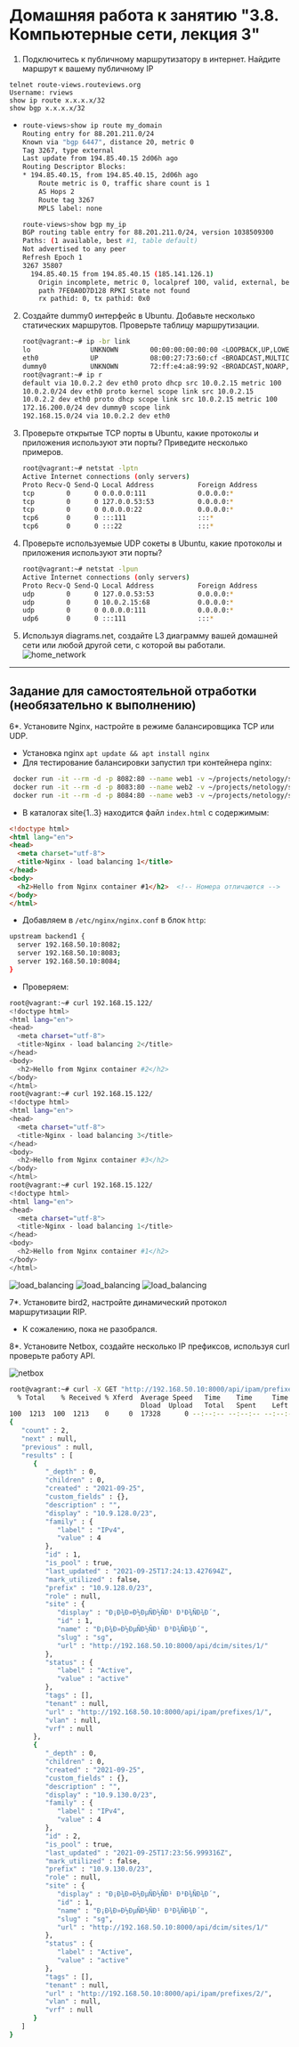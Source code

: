 # Домашняя работа к занятию "3.8. Компьютерные сети, лекция 3"

1. Подключитесь к публичному маршрутизатору в интернет. Найдите маршрут к вашему публичному IP
```
telnet route-views.routeviews.org
Username: rviews
show ip route x.x.x.x/32
show bgp x.x.x.x/32
```
* ```bash
  route-views>show ip route my_domain
  Routing entry for 88.201.211.0/24
  Known via "bgp 6447", distance 20, metric 0
  Tag 3267, type external
  Last update from 194.85.40.15 2d06h ago
  Routing Descriptor Blocks:
  * 194.85.40.15, from 194.85.40.15, 2d06h ago
      Route metric is 0, traffic share count is 1
      AS Hops 2
      Route tag 3267
      MPLS label: none
  
  route-views>show bgp my_ip
  BGP routing table entry for 88.201.211.0/24, version 1038509300
  Paths: (1 available, best #1, table default)
  Not advertised to any peer
  Refresh Epoch 1
  3267 35807
    194.85.40.15 from 194.85.40.15 (185.141.126.1)
      Origin incomplete, metric 0, localpref 100, valid, external, best
      path 7FE0A0D7D128 RPKI State not found
      rx pathid: 0, tx pathid: 0x0
  ```
2. Создайте dummy0 интерфейс в Ubuntu. Добавьте несколько статических маршрутов. Проверьте таблицу маршрутизации.
   ```bash
   root@vagrant:~# ip -br link
   lo               UNKNOWN        00:00:00:00:00:00 <LOOPBACK,UP,LOWER_UP>
   eth0             UP             08:00:27:73:60:cf <BROADCAST,MULTICAST,UP,LOWER_UP>
   dummy0           UNKNOWN        72:ff:e4:a8:99:92 <BROADCAST,NOARP,UP,LOWER_UP>
   root@vagrant:~# ip r
   default via 10.0.2.2 dev eth0 proto dhcp src 10.0.2.15 metric 100
   10.0.2.0/24 dev eth0 proto kernel scope link src 10.0.2.15
   10.0.2.2 dev eth0 proto dhcp scope link src 10.0.2.15 metric 100
   172.16.200.0/24 dev dummy0 scope link
   192.168.15.0/24 via 10.0.2.2 dev eth0
   ```
3. Проверьте открытые TCP порты в Ubuntu, какие протоколы и приложения используют эти порты? Приведите несколько примеров.
   ```bash
   root@vagrant:~# netstat -lptn
   Active Internet connections (only servers)
   Proto Recv-Q Send-Q Local Address           Foreign Address         State       PID/Program name
   tcp        0      0 0.0.0.0:111             0.0.0.0:*               LISTEN      1/init
   tcp        0      0 127.0.0.53:53           0.0.0.0:*               LISTEN      577/systemd-resolve
   tcp        0      0 0.0.0.0:22              0.0.0.0:*               LISTEN      844/sshd: /usr/sbin
   tcp6       0      0 :::111                  :::*                    LISTEN      1/init
   tcp6       0      0 :::22                   :::*                    LISTEN      844/sshd: /usr/sbin
   ```

4. Проверьте используемые UDP сокеты в Ubuntu, какие протоколы и приложения используют эти порты?
   ```bash 
   root@vagrant:~# netstat -lpun
   Active Internet connections (only servers)
   Proto Recv-Q Send-Q Local Address           Foreign Address         State       PID/Program name
   udp        0      0 127.0.0.53:53           0.0.0.0:*                           577/systemd-resolve
   udp        0      0 10.0.2.15:68            0.0.0.0:*                           403/systemd-network
   udp        0      0 0.0.0.0:111             0.0.0.0:*                           1/init
   udp6       0      0 :::111                  :::*                                1/init
   ```

5. Используя diagrams.net, создайте L3 диаграмму вашей домашней сети или любой другой сети, с которой вы работали. 
![home_network](./scheme/home_network.png)
 ---
## Задание для самостоятельной отработки (необязательно к выполнению)

6*. Установите Nginx, настройте в режиме балансировщика TCP или UDP.
   * Установка nginx `apt update && apt install nginx`
   * Для тестирование балансировки запустил три контейнера nginx:
   ```bash
    docker run -it --rm -d -p 8082:80 --name web1 -v ~/projects/netology/site1:/usr/share/nginx/html nginx
    docker run -it --rm -d -p 8083:80 --name web2 -v ~/projects/netology/site2:/usr/share/nginx/html nginx
    docker run -it --rm -d -p 8084:80 --name web3 -v ~/projects/netology/site3:/usr/share/nginx/html nginx
   ```
   * В каталогах site{1..3} находится файл `index.html` с содержимым:
   ```html
   <!doctype html>
   <html lang="en">
   <head>
     <meta charset="utf-8">
     <title>Nginx - load balancing 1</title>
   </head>
   <body>
     <h2>Hello from Nginx container #1</h2>  <!-- Номера отличаются -->
   </body>
   </html> 
   ```
   * Добавляем в `/etc/nginx/nginx.conf` в блок `http`:
   ```bash
   upstream backend1 {
     server 192.168.50.10:8082;
     server 192.168.50.10:8083;
     server 192.168.50.10:8084;
   }
   ```
   * Проверяем:
   ```BASH
  root@vagrant:~# curl 192.168.15.122/
   <!doctype html>
   <html lang="en">
   <head>
     <meta charset="utf-8">
     <title>Nginx - load balancing 2</title>
   </head>
   <body>
     <h2>Hello from Nginx container #2</h2>
   </body>
   </html>
   root@vagrant:~# curl 192.168.15.122/
   <!doctype html>
   <html lang="en">
   <head>
     <meta charset="utf-8">
     <title>Nginx - load balancing 3</title>
   </head>
   <body>
     <h2>Hello from Nginx container #3</h2>
   </body>
   </html>
   root@vagrant:~# curl 192.168.15.122/
   <!doctype html>
   <html lang="en">
   <head>
     <meta charset="utf-8">
     <title>Nginx - load balancing 1</title>
   </head>
   <body>
     <h2>Hello from Nginx container #1</h2>
   </body>
   </html> 
   ```
![load_balancing](./screenshots/sysadm_net_8_1.PNG)
![load_balancing](./screenshots/sysadm_net_8_2.PNG)
![load_balancing](./screenshots/sysadm_net_8_3.PNG)<br>

7*. Установите bird2, настройте динамический протокол маршрутизации RIP.
   * К сожалению, пока не разобрался.

8*. Установите Netbox, создайте несколько IP префиксов, используя curl проверьте работу API.

![netbox](./screenshots/netbox_prefix.PNG)<br>

```bash
root@vagrant:~# curl -X GET "http://192.168.50.10:8000/api/ipam/prefixes/" -H  "accept: application/json" -H  "Authorization: Token 0123456789abcdef0123456789abcdef01234567" | json_pp
  % Total    % Received % Xferd  Average Speed   Time    Time     Time  Current
                                 Dload  Upload   Total   Spent    Left  Speed
100  1213  100  1213    0     0  17328      0 --:--:-- --:--:-- --:--:-- 17084
{
   "count" : 2,
   "next" : null,
   "previous" : null,
   "results" : [
      {
         "_depth" : 0,
         "children" : 0,
         "created" : "2021-09-25",
         "custom_fields" : {},
         "description" : "",
         "display" : "10.9.128.0/23",
         "family" : {
            "label" : "IPv4",
            "value" : 4
         },
         "id" : 1,
         "is_pool" : true,
         "last_updated" : "2021-09-25T17:24:13.427694Z",
         "mark_utilized" : false,
         "prefix" : "10.9.128.0/23",
         "role" : null,
         "site" : {
            "display" : "Ð¡Ð¾Ð»Ð½ÐµÑÐ½ÑÐ¹ Ð³Ð¾ÑÐ¾Ð´",
            "id" : 1,
            "name" : "Ð¡Ð¾Ð»Ð½ÐµÑÐ½ÑÐ¹ Ð³Ð¾ÑÐ¾Ð´",
            "slug" : "sg",
            "url" : "http://192.168.50.10:8000/api/dcim/sites/1/"
         },
         "status" : {
            "label" : "Active",
            "value" : "active"
         },
         "tags" : [],
         "tenant" : null,
         "url" : "http://192.168.50.10:8000/api/ipam/prefixes/1/",
         "vlan" : null,
         "vrf" : null
      },
      {
         "_depth" : 0,
         "children" : 0,
         "created" : "2021-09-25",
         "custom_fields" : {},
         "description" : "",
         "display" : "10.9.130.0/23",
         "family" : {
            "label" : "IPv4",
            "value" : 4
         },
         "id" : 2,
         "is_pool" : true,
         "last_updated" : "2021-09-25T17:23:56.999316Z",
         "mark_utilized" : false,
         "prefix" : "10.9.130.0/23",
         "role" : null,
         "site" : {
            "display" : "Ð¡Ð¾Ð»Ð½ÐµÑÐ½ÑÐ¹ Ð³Ð¾ÑÐ¾Ð´",
            "id" : 1,
            "name" : "Ð¡Ð¾Ð»Ð½ÐµÑÐ½ÑÐ¹ Ð³Ð¾ÑÐ¾Ð´",
            "slug" : "sg",
            "url" : "http://192.168.50.10:8000/api/dcim/sites/1/"
         },
         "status" : {
            "label" : "Active",
            "value" : "active"
         },
         "tags" : [],
         "tenant" : null,
         "url" : "http://192.168.50.10:8000/api/ipam/prefixes/2/",
         "vlan" : null,
         "vrf" : null
      }
   ]
}

```